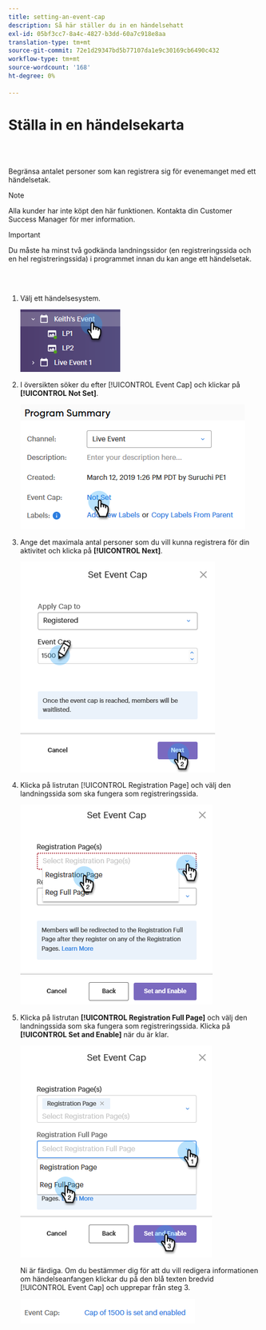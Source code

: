 ```yaml
---
title: setting-an-event-cap
description: Så här ställer du in en händelsehatt
exl-id: 05bf3cc7-8a4c-4827-b3dd-60a7c918e8aa
translation-type: tm+mt
source-git-commit: 72e1d29347bd5b77107da1e9c30169cb6490c432
workflow-type: tm+mt
source-wordcount: '168'
ht-degree: 0%

---
```


# Ställa in en händelsekarta

<br> 

Begränsa antalet personer som kan registrera sig för evenemanget med ett händelsetak.

>[!NOTE]
>
>Alla kunder har inte köpt den här funktionen. Kontakta din Customer Success Manager för mer information.

>[!IMPORTANT]
>Du måste ha minst två godkända landningssidor (en registreringssida och en hel registreringssida) i programmet innan du kan ange ett händelsetak.

<br> 

1. Välj ett händelsesystem.

   ![Bild ett](/help/sky/assets/event-programs/setting-an-event-cap/setting-an-event-cap-1.png)

1. I översikten söker du efter [!UICONTROL Event Cap] och klickar på **[!UICONTROL Not Set]**.

   ![Bild två](/help/sky/assets/event-programs/setting-an-event-cap/setting-an-event-cap-2.png)

1. Ange det maximala antal personer som du vill kunna registrera för din aktivitet och klicka på **[!UICONTROL Next]**.

   ![Bild tre](/help/sky/assets/event-programs/setting-an-event-cap/setting-an-event-cap-3.png)

1. Klicka på listrutan [!UICONTROL Registration Page] och välj den landningssida som ska fungera som registreringssida.

   ![Bild fyra](/help/sky/assets/event-programs/setting-an-event-cap/setting-an-event-cap-4.png)

1. Klicka på listrutan **[!UICONTROL Registration Full Page]** och välj den landningssida som ska fungera som registreringssida. Klicka på **[!UICONTROL Set and Enable]** när du är klar.

   ![Bild fem](/help/sky/assets/event-programs/setting-an-event-cap/setting-an-event-cap-5.png)

   Ni är färdiga. Om du bestämmer dig för att du vill redigera informationen om händelseanfangen klickar du på den blå texten bredvid [!UICONTROL Event Cap] och upprepar från steg 3.

   ![Bild sex](/help/sky/assets/event-programs/setting-an-event-cap/setting-an-event-cap-6.png)
